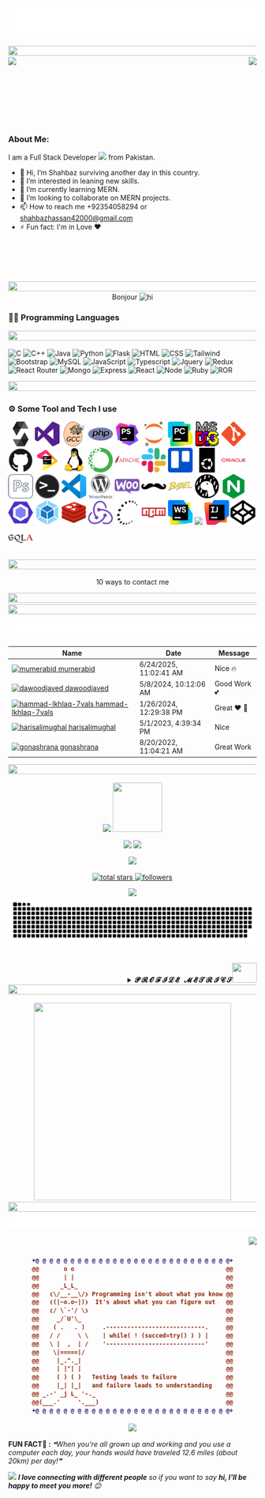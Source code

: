 <p align="center">
  <img src="./assets/images/name.svg" alt="Shahbaz" />
</p>
<img src="https://i.imgur.com/dBaSKWF.gif" height="20" width="1000">
<div>
<img align="left" src="https://media.giphy.com/media/M9gbBd9nbDrOTu1Mqx/giphy.gif" >
<img align="right"  src="https://count.getloli.com/get/@:shahbaz">
</div>

<br><br><br><br><br><br><br>
### About Me:

I am a Full Stack Developer <img src="https://media.giphy.com/media/WUlplcMpOCEmTGBtBW/giphy.gif" width="30"> from Pakistan.


- 👋 Hi, I’m Shahbaz surviving another day in this country.
- 👀 I’m interested in leaning new skills.
- 🌱 I’m currently learning MERN.
- 💞️ I’m looking to collaborate on MERN projects.
- 📫 How to reach me +92354058294 or shahbazhassan42000@gmail.com
- ⚡ Fun fact: I'm in Love ❤️


<br><br><br><br>

<img src="https://i.imgur.com/dBaSKWF.gif" height="20" width="1000">

<div align="center">
  Bonjour
<img src="https://media.giphy.com/media/hvRJCLFzcasrR4ia7z/giphy.gif" height="30px" width="30px" alt="hi"/>
</div>

### 👨‍💻 Programming Languages

<img src="https://i.imgur.com/dBaSKWF.gif" height="20" width="1000">

![C](https://img.shields.io/badge/C-00599C?style=for-the-badge&logo=c&logoColor=white) ![C++](https://img.shields.io/badge/c++-%2300599C.svg?style=for-the-badge&logo=c%2B%2B&logoColor=white) ![Java](https://img.shields.io/badge/java-%23ED8B00.svg?style=for-the-badge&logo=java&logoColor=white) ![Python](https://img.shields.io/badge/python-3670A0?style=for-the-badge&logo=python&logoColor=ffdd54) ![Flask](https://img.shields.io/badge/Flask-000000?style=for-the-badge&logo=flask&logoColor=white) ![HTML](https://img.shields.io/badge/HTML5-E34F26?style=for-the-badge&logo=html5&logoColor=white) ![CSS](https://img.shields.io/badge/CSS3-1572B6?style=for-the-badge&logo=css3&logoColor=white) ![Tailwind](https://img.shields.io/badge/Tailwind_CSS-38B2AC?style=for-the-badge&logo=tailwind-css&logoColor=white) ![Bootstrap](https://img.shields.io/badge/Bootstrap-563D7C?style=for-the-badge&logo=bootstrap&logoColor=white) ![MySQL](https://img.shields.io/badge/MySQL-00000F?style=for-the-badge&logo=mysql&logoColor=white) ![JavaScript](https://img.shields.io/badge/javascript-%23323330.svg?style=for-the-badge&logo=javascript&logoColor=%23F7DF1E) ![Typescript](https://img.shields.io/badge/TypeScript-007ACC?style=for-the-badge&logo=typescript&logoColor=white) ![Jquery](https://img.shields.io/badge/jQuery-0769AD?style=for-the-badge&logo=jquery&logoColor=white) ![Redux](https://img.shields.io/badge/Redux-593D88?style=for-the-badge&logo=redux&logoColor=white) ![React Router](https://img.shields.io/badge/React_Router-CA4245?style=for-the-badge&logo=react-router&logoColor=white) ![Mongo](https://img.shields.io/badge/MongoDB-4EA94B?style=for-the-badge&logo=mongodb&logoColor=white) ![Express](https://img.shields.io/badge/Express.js-404D59?style=for-the-badge) ![React](https://img.shields.io/badge/React-20232A?style=for-the-badge&logo=react&logoColor=61DAFB) ![Node](https://img.shields.io/badge/Node.js-43853D?style=for-the-badge&logo=node.js&logoColor=white) ![Ruby](https://img.shields.io/badge/Ruby-CC342D?style=for-the-badge&logo=ruby&logoColor=white) ![ROR](https://img.shields.io/badge/Ruby_on_Rails-CC0000?style=for-the-badge&logo=ruby-on-rails&logoColor=white)

<img src="https://i.imgur.com/dBaSKWF.gif" height="20" width="1000">

### ⚙️ Some Tool and Tech I use 

<code><img height="50" src="https://github.com/devicons/devicon/blob/master/icons/solidity/solidity-original.svg"></code>
<code><img height="50" src="https://github.com/devicons/devicon/blob/master/icons/visualstudio/visualstudio-plain.svg"></code>
<code><img height="50" src="https://github.com/devicons/devicon/blob/master/icons/gcc/gcc-original.svg"></code>
<code><img height="50" src="https://github.com/devicons/devicon/blob/master/icons/php/php-original.svg"></code>
<code><img height="50" src="https://github.com/devicons/devicon/blob/master/icons/phpstorm/phpstorm-original.svg"></code>
<code><img height="50" src="https://github.com/devicons/devicon/blob/master/icons/jupyter/jupyter-original.svg"></code>
<code><img height="50" src="https://github.com/devicons/devicon/blob/master/icons/pycharm/pycharm-original.svg"></code>
<code><img height="50" src="https://github.com/devicons/devicon/blob/master/icons/msdos/msdos-original.svg"></code>
<code><img height="50" src="https://github.com/devicons/devicon/blob/master/icons/git/git-original.svg"></code>
<code><img height="50" src="https://github.com/devicons/devicon/blob/master/icons/github/github-original.svg"></code>
<code><img height="50" src="https://github.com/devicons/devicon/blob/master/icons/jetbrains/jetbrains-original.svg"></code>
<code><img height="50" src="https://github.com/devicons/devicon/blob/master/icons/linux/linux-original.svg"></code>
<code><img height="50" src="https://github.com/devicons/devicon/blob/master/icons/anaconda/anaconda-original.svg"></code>
<code><img height="50" src="https://github.com/devicons/devicon/blob/master/icons/apache/apache-original-wordmark.svg"></code>
<code><img height="50" src="https://github.com/devicons/devicon/blob/master/icons/slack/slack-original.svg"></code>
<code><img height="50" src="https://github.com/devicons/devicon/blob/master/icons/trello/trello-plain.svg"></code>
<code><img height="50" src="https://github.com/devicons/devicon/blob/master/icons/ubuntu/ubuntu-plain.svg"></code>
<code><img height="50" src="https://github.com/devicons/devicon/blob/master/icons/oracle/oracle-original.svg"></code>
<code><img height="50" src="https://github.com/devicons/devicon/blob/master/icons/photoshop/photoshop-line.svg"></code>
<code><img height="50" src="https://raw.githubusercontent.com/github/explore/80688e429a7d4ef2fca1e82350fe8e3517d3494d/topics/terminal/terminal.png"></code>
<code><img height="50" src="https://github.com/devicons/devicon/blob/master/icons/vscode/vscode-original.svg"></code>
<code><img height="50" src="https://github.com/devicons/devicon/blob/master/icons/wordpress/wordpress-original.svg"></code>
<code><img height="50" src="https://github.com/devicons/devicon/blob/master/icons/woocommerce/woocommerce-original.svg"></code>
<code><img height="50" src="https://github.com/devicons/devicon/blob/master/icons/handlebars/handlebars-original.svg"></code>
<code><img height="50" src="https://github.com/devicons/devicon/blob/master/icons/babel/babel-original.svg"></code>
<code><img height="50" src="https://github.com/devicons/devicon/blob/master/icons/denojs/denojs-original.svg"></code>
<code><img height="50" src="https://github.com/devicons/devicon/blob/master/icons/nginx/nginx-original.svg"></code>
<code><img height="50" src="https://github.com/devicons/devicon/blob/master/icons/eslint/eslint-original.svg"></code>
<code><img height="50" src="https://github.com/devicons/devicon/blob/master/icons/webpack/webpack-original.svg"></code>
<code><img height="50" src="https://github.com/devicons/devicon/blob/master/icons/redis/redis-original.svg"></code>
<code><img height="50" src="https://github.com/devicons/devicon/blob/master/icons/redux/redux-original.svg"></code>
<code><img height="50" src="https://github.com/devicons/devicon/blob/master/icons/ssh/ssh-original.svg"></code>
<code><img height="50" src="https://github.com/devicons/devicon/blob/master/icons/npm/npm-original-wordmark.svg"></code>
<code><img height="50" src="https://github.com/devicons/devicon/blob/master/icons/webstorm/webstorm-original.svg"></code>
<code><img height="50" src="https://camo.githubusercontent.com/93b32389bf746009ca2370de7fe06c3b5146f4c99d99df65994f9ced0ba41685/68747470733a2f2f7777772e766563746f726c6f676f2e7a6f6e652f6c6f676f732f676574706f73746d616e2f676574706f73746d616e2d69636f6e2e737667"></code>
<code><img height="50" src="https://github.com/devicons/devicon/blob/master/icons/intellij/intellij-original.svg"></code>
<code><img height="50" src="https://github.com/devicons/devicon/blob/master/icons/codepen/codepen-plain.svg"></code>
<code><img height="50" src="https://github.com/devicons/devicon/blob/master/icons/sqlalchemy/sqlalchemy-original.svg"></code>




<img src="https://i.imgur.com/dBaSKWF.gif" height="20" width="1000">

<p align="center">10 ways to contact me</p>
<img src="https://i.imgur.com/dBaSKWF.gif" height="20" width="1000">

<img src="https://i.imgur.com/dBaSKWF.gif" height="20" width="1000">


<a href="https://github.com/shahbazhassan42000/shahbazhassan42000/issues/1#issuecomment-new"><img src="./assets/images/guestbook.svg"></a> 

<!-- Guestbook -->
| Name | Date | Message |
|---|---|---|
| <a href="https://github.com/mumerabid"><img width="24" src="https://avatars.githubusercontent.com/u/56782639?s=24&u=21eb517e599b458a2d3d4beec207ef8db6598be1&v=4" alt="mumerabid" /> mumerabid</a> |6/24/2025, 11:02:41 AM|Nice 🔥|
| <a href="https://github.com/dawoodjaved"><img width="24" src="https://avatars.githubusercontent.com/u/108113946?s=24&u=db00730407a7b0d1badf3b016f0cdf4649d7fa18&v=4" alt="dawoodjaved" /> dawoodjaved</a> |5/8/2024, 10:12:06 AM|Good Work 💕|
| <a href="https://github.com/hammad-Ikhlaq-7vals"><img width="24" src="https://avatars.githubusercontent.com/u/70008214?s=24&u=d7e61af773376023f966a4fd8f1fbd18111a8b52&v=4" alt="hammad-Ikhlaq-7vals" /> hammad-Ikhlaq-7vals</a> |1/26/2024, 12:29:38 PM|Great ❤️ 🤟|
| <a href="https://github.com/harisalimughal"><img width="24" src="https://avatars.githubusercontent.com/u/119020619?s=24&u=d04be03c41b97a8e7c7cc3007696911c316cb5e6&v=4" alt="harisalimughal" /> harisalimughal</a> |5/1/2023, 4:39:34 PM|Nice|
| <a href="https://github.com/gonashrana"><img width="24" src="https://avatars.githubusercontent.com/u/107134055?s=24&v=4" alt="gonashrana" /> gonashrana</a> |8/20/2022, 11:04:21 AM|Great Work|
<!-- /Guestbook -->

<img src="https://i.imgur.com/dBaSKWF.gif" height="20" width="1000">


<p align="center">
<img src="https://i.imgur.com/YCw47Dm.gif">
<img src="https://media.giphy.com/media/IP7sarl7C5lSFCw9rG/giphy.gif"  width="100px" height="100px">
</p>

<p align="center">
<img src="https://github-readme-stats.vercel.app/api?username=shahbazhassan42000&show_icons=true&theme=merko">
<img src="https://github-readme-streak-stats.herokuapp.com?user=shahbazhassan42000&theme=merko&date_format=M%20j%5B%2C%20Y%5D">
</p>
<p align="center">
<a href="https://github.com/shahbazhassan42000/AdGuard-WireGuard-Unbound-Cloudflare">
<img src="https://github-readme-stats.vercel.app/api/top-langs/?username=shahbazhassan42000&layout=compact&theme=merko">
 </p>
<p align="center">
 <a href="https://github.com/shahbazhassan42000?tab=repositories&sort=stargazers">
 <img alt="total stars" title="Total stars on GitHub" src="https://custom-icon-badges.herokuapp.com/badge/dynamic/json?logo=star&color=55960c&labelColor=488207&label=Stars&style=for-the-badge&query=%24.stars&url=https://api.github-star-counter.workers.dev/user/shahbazhassan42000"/></a><a href="https://github.com/shahbazhassan42000?tab=followers">
    <img alt="followers" title="Follow me on Github" src="https://custom-icon-badges.herokuapp.com/github/followers/shahbazhassan42000?color=23960c&labelColor=188207&style=for-the-badge&logo=person-add&label=Followers&logoColor=white"/></a>
</p>

<!-- Snake Grid-->
<p align="center">
<img src="https://i.imgur.com/x1KbuCq.gif" width="500">
<picture>
  <source media="(prefers-color-scheme: dark)" srcset="https://raw.githubusercontent.com/platane/platane/output/github-contribution-grid-snake-dark.svg">
  <source media="(prefers-color-scheme: light)" srcset="https://raw.githubusercontent.com/platane/platane/output/github-contribution-grid-snake.svg">
  <img alt="github contribution grid snake animation" src="https://raw.githubusercontent.com/platane/platane/output/github-contribution-grid-snake.svg">
</picture>
</p>
  
  
<h4 align="right">
<details><summary><b>𝓟&nbsp;𝓡&nbsp;𝓞&nbsp;𝓕&nbsp;𝓘&nbsp;𝓛&nbsp;𝓔&nbsp;&nbsp; 𝓜&nbsp;𝓔&nbsp;𝓣&nbsp;𝓡&nbsp;𝓘&nbsp;𝓒&nbsp;𝓢<img src="https://media.giphy.com/media/mBYkXvLxkHZFmqBHIC/giphy.gif" width=50px height=40px></b></summary>
<p>
<p align="center">
<img src="https://raw.githubusercontent.com/shahbazhassan42000/shahbazhassan42000/main/github-metrics.svg">
</p>
</details>

<img src="https://i.imgur.com/dBaSKWF.gif" height="20" width="1000"> 

<p align="center">
<img src="./assets/images/terminal.gif" width="400" height="400">
<img src="https://i.imgur.com/dBaSKWF.gif" height="20" width="1000">
<img src="./assets/images/marquee.svg">
</p>
<img src="https://capsule-render.vercel.app/api?type=shark&height=30&section=header&reversal=false&color=0:b579da,100:79da7f">
<h4 align="center">

```diff
+@ @ @ @ @ @ @ @ @ @ @ @ @ @ @ @ @ @ @ @ @ @ @ @ @ @ @ @+
@@       o o                                           @@
@@       | |                                           @@
@@      _L_L_                                          @@
@@   ❮\/__-__\/❯ Programming isn't about what you know @@
@@   ❮(|~o.o~|)❯  It's about what you can figure out   @@
@@   ❮/ \`-'/ \❯                                       @@
@@     _/`U'\_                                         @@
@@    ( .   . )     .----------------------------.     @@
@@   / /     \ \    | while( ! (succed=try() ) ) |     @@
@@   \ |  ,  | /    '----------------------------'     @@
@@    \|=====|/                                        @@
@@     |_.^._|                                         @@
@@     | |"| |                                         @@
@@     ( ) ( )   Testing leads to failure              @@
@@     |_| |_|   and failure leads to understanding    @@
@@ _.-' _j L_ '-._                                     @@
@@(___.'     '.___)                                    @@
+@ @ @ @ @ @ @ @ @ @ @ @ @ @ @ @ @ @ @ @ @ @ @ @ @ @ @ @+
```
</h4>
<p align="center">
<img src="https://capsule-render.vercel.app/api?type=shark&height=30&section=footer&reversal=false&color=0:b579da,100:79da7f">
</p>
<b>FUN FACT🤔 :</b>
<i>❝When you’re all grown up and working and you use a computer each day, your hands would have traveled 12.6 miles (about 20km) per day!❞</i>
  <p>
    <img src="https://media.giphy.com/media/LnQjpWaON8nhr21vNW/giphy.gif" width="60"> <em><b>I love connecting with different people</b> so if you want to say <b>hi, I'll be happy to meet you more!</b> 😊</em>
  </p>




